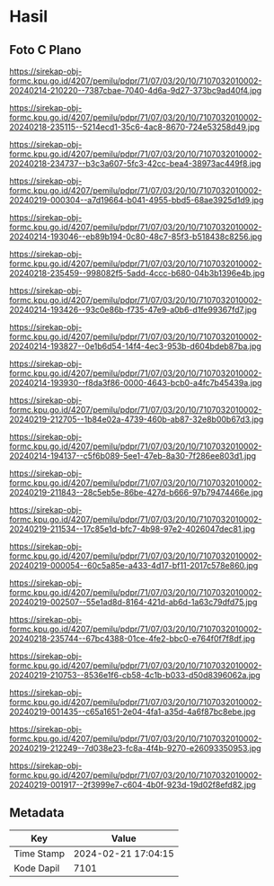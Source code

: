 # Hasil

## Foto C Plano

https://sirekap-obj-formc.kpu.go.id/4207/pemilu/pdpr/71/07/03/20/10/7107032010002-20240214-210220--7387cbae-7040-4d6a-9d27-373bc9ad40f4.jpg

https://sirekap-obj-formc.kpu.go.id/4207/pemilu/pdpr/71/07/03/20/10/7107032010002-20240218-235115--5214ecd1-35c6-4ac8-8670-724e53258d49.jpg

https://sirekap-obj-formc.kpu.go.id/4207/pemilu/pdpr/71/07/03/20/10/7107032010002-20240218-234737--b3c3a607-5fc3-42cc-bea4-38973ac449f8.jpg

https://sirekap-obj-formc.kpu.go.id/4207/pemilu/pdpr/71/07/03/20/10/7107032010002-20240219-000304--a7d19664-b041-4955-bbd5-68ae3925d1d9.jpg

https://sirekap-obj-formc.kpu.go.id/4207/pemilu/pdpr/71/07/03/20/10/7107032010002-20240214-193046--eb89b194-0c80-48c7-85f3-b518438c8256.jpg

https://sirekap-obj-formc.kpu.go.id/4207/pemilu/pdpr/71/07/03/20/10/7107032010002-20240218-235459--998082f5-5add-4ccc-b680-04b3b1396e4b.jpg

https://sirekap-obj-formc.kpu.go.id/4207/pemilu/pdpr/71/07/03/20/10/7107032010002-20240214-193426--93c0e86b-f735-47e9-a0b6-d1fe99367fd7.jpg

https://sirekap-obj-formc.kpu.go.id/4207/pemilu/pdpr/71/07/03/20/10/7107032010002-20240214-193827--0e1b6d54-14f4-4ec3-953b-d604bdeb87ba.jpg

https://sirekap-obj-formc.kpu.go.id/4207/pemilu/pdpr/71/07/03/20/10/7107032010002-20240214-193930--f8da3f86-0000-4643-bcb0-a4fc7b45439a.jpg

https://sirekap-obj-formc.kpu.go.id/4207/pemilu/pdpr/71/07/03/20/10/7107032010002-20240219-212705--1b84e02a-4739-460b-ab87-32e8b00b67d3.jpg

https://sirekap-obj-formc.kpu.go.id/4207/pemilu/pdpr/71/07/03/20/10/7107032010002-20240214-194137--c5f6b089-5ee1-47eb-8a30-7f286ee803d1.jpg

https://sirekap-obj-formc.kpu.go.id/4207/pemilu/pdpr/71/07/03/20/10/7107032010002-20240219-211843--28c5eb5e-86be-427d-b666-97b79474466e.jpg

https://sirekap-obj-formc.kpu.go.id/4207/pemilu/pdpr/71/07/03/20/10/7107032010002-20240219-211534--17c85e1d-bfc7-4b98-97e2-4026047dec81.jpg

https://sirekap-obj-formc.kpu.go.id/4207/pemilu/pdpr/71/07/03/20/10/7107032010002-20240219-000054--60c5a85e-a433-4d17-bf11-2017c578e860.jpg

https://sirekap-obj-formc.kpu.go.id/4207/pemilu/pdpr/71/07/03/20/10/7107032010002-20240219-002507--55e1ad8d-8164-421d-ab6d-1a63c79dfd75.jpg

https://sirekap-obj-formc.kpu.go.id/4207/pemilu/pdpr/71/07/03/20/10/7107032010002-20240218-235744--67bc4388-01ce-4fe2-bbc0-e764f0f7f8df.jpg

https://sirekap-obj-formc.kpu.go.id/4207/pemilu/pdpr/71/07/03/20/10/7107032010002-20240219-210753--8536e1f6-cb58-4c1b-b033-d50d8396062a.jpg

https://sirekap-obj-formc.kpu.go.id/4207/pemilu/pdpr/71/07/03/20/10/7107032010002-20240219-001435--c65a1651-2e04-4fa1-a35d-4a6f87bc8ebe.jpg

https://sirekap-obj-formc.kpu.go.id/4207/pemilu/pdpr/71/07/03/20/10/7107032010002-20240219-212249--7d038e23-fc8a-4f4b-9270-e26093350953.jpg

https://sirekap-obj-formc.kpu.go.id/4207/pemilu/pdpr/71/07/03/20/10/7107032010002-20240219-001917--2f3999e7-c604-4b0f-923d-19d02f8efd82.jpg


## Metadata

| Key        | Value               |
| ---------- | ------------------- |
| Time Stamp | 2024-02-21 17:04:15 |
| Kode Dapil | 7101                |



